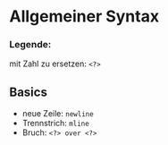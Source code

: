 # Allgemeiner Syntax

### Legende:
mit Zahl zu ersetzen: ``<?>``

## Basics
+ neue Zeile: ``newline``
+ Trennstrich: ``mline``
+ Bruch: ``<?> over <?>``
